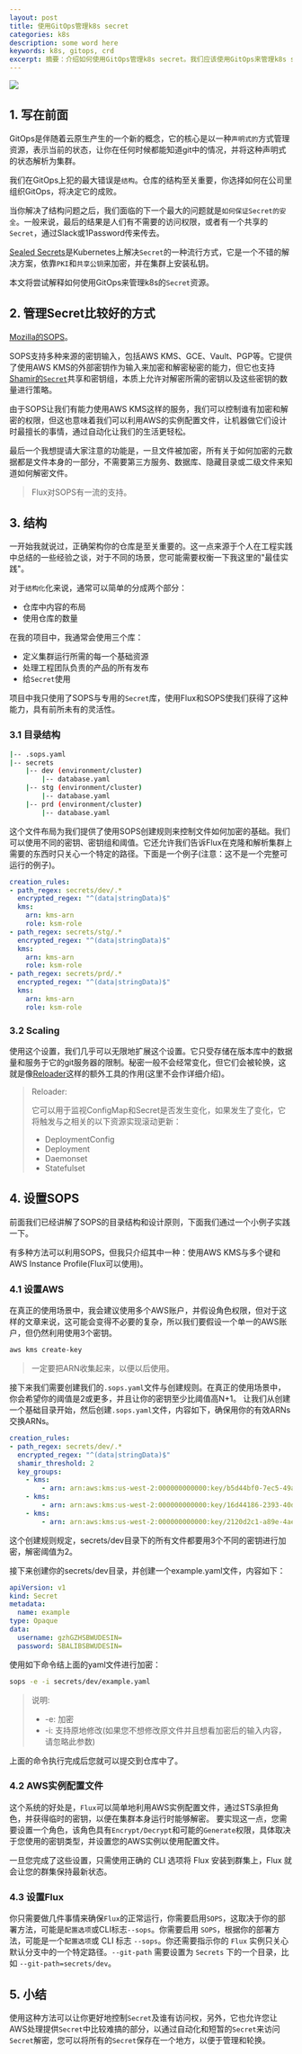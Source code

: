 ```yaml
---
layout: post 
title: 使用GitOps管理k8s secret
categories: k8s
description: some word here
keywords: k8s, gitops, crd
excerpt: 摘要：介绍如何使用GitOps管理k8s secret。我们应该使用GitOps来管理k8s sercret，这样可以方便又安全的实现secret管理的自动化。
---
```


![](https://gitee.com/double12gzh/wiki-pictures/raw/master/2020-10-03-gitops-manage-k8s-secret.jpg)

## 1. 写在前面

GitOps是伴随着云原生产生的一个新的概念，它的核心是以一种`声明式的`方式管理资源，表示当前的状态，让你在任何时候都能知道git中的情况，并将这种声明式的状态解析为集群。

我们在GitOps上犯的最大错误是`结构`。仓库的结构至关重要，你选择如何在公司里组织GitOps，将决定它的成败。

当你解决了结构问题之后，我们面临的下一个最大的问题就是`如何保证Secret的安全`。一般来说，最后的结果是人们有不需要的访问权限，或者有一个共享的`Secret`，通过Slack或1Password传来传去。

[Sealed Secrets](https://github.com/bitnami-labs/sealed-secrets)是Kubernetes上解决`Secret`的一种流行方式，它是一个不错的解决方案，依靠`PKI`和`共享公钥`来加密，并在集群上安装私钥。

本文将尝试解释如何使用GitOps来管理k8s的`Secret`资源。

## 2. 管理Secret比较好的方式

[Mozilla的SOPS](https://github.com/mozilla/sops)。

SOPS支持多种来源的密钥输入，包括AWS KMS、GCE、Vault、PGP等。它提供了使用AWS KMS的外部密钥作为输入来加密和解密秘密的能力，但它也支持[Shamir的`Secret`](https://en.wikipedia.org/wiki/Shamir's_Secret_Sharing)共享和密钥组，本质上允许对解密所需的密钥以及这些密钥的数量进行策略。

由于SOPS让我们有能力使用AWS KMS这样的服务，我们可以控制谁有加密和解密的权限，但这也意味着我们可以利用AWS的实例配置文件，让机器做它们设计时最擅长的事情，通过自动化让我们的生活更轻松。

最后一个我想提请大家注意的功能是，一旦文件被加密，所有关于如何加密的元数据都是文件本身的一部分，不需要第三方服务、数据库、隐藏目录或二级文件来知道如何解密文件。

> Flux对SOPS有一流的支持。

## 3. 结构

一开始我就说过，正确架构你的仓库是至关重要的。这一点来源于个人在工程实践中总结的一些经验之谈，对于不同的场景，您可能需要权衡一下我这里的"最佳实践"。

对于`结构化`化来说，通常可以简单的分成两个部分：

- 仓库中内容的布局
- 使用仓库的数量

在我的项目中，我通常会使用三个库：
- 定义集群运行所需的每一个基础资源
- 处理工程团队负责的产品的所有发布
- 给`Secret`使用

项目中我只使用了SOPS与专用的`Secret`库，使用Flux和SOPS使我们获得了这种能力，具有前所未有的灵活性。

### 3.1 目录结构

```bash
|-- .sops.yaml
|-- secrets
    |-- dev (environment/cluster)
        |-- database.yaml
    |-- stg (environment/cluster)
        |-- database.yaml
    |-- prd (environment/cluster)
        |-- database.yaml
```

这个文件布局为我们提供了使用SOPS创建规则来控制文件如何加密的基础。我们可以使用不同的密钥、密钥组和阈值。它还允许我们告诉Flux在克隆和解析集群上需要的东西时只关心一个特定的路径。下面是一个例子(注意：这不是一个完整可运行的例子)。

```yaml
creation_rules:
- path_regex: secrets/dev/.*
  encrypted_regex: "^(data|stringData)$"
  kms:
    arn: kms-arn
    role: ksm-role
- path_regex: secrets/stg/.*
  encrypted_regex: "^(data|stringData)$"
  kms:
    arn: kms-arn
    role: ksm-role
- path_regex: secrets/prd/.*
  encrypted_regex: "^(data|stringData)$"
  kms:
    arn: kms-arn
    role: ksm-role
```

### 3.2 Scaling

使用这个设置，我们几乎可以无限地扩展这个设置。它只受存储在版本库中的数据量和服务于它的git服务器的限制。秘密一般不会经常变化，但它们会被轮换，这就是像[Reloader](https://github.com/stakater/Reloader)这样的额外工具的作用(这里不会作详细介绍)。

> Reloader:
>
> 它可以用于监视ConfigMap和Secret是否发生变化，如果发生了变化，它将触发与之相关的以下资源实现滚动更新：
> 
> - DeploymentConfig
> - Deployment
> - Daemonset
> - Statefulset

## 4. 设置SOPS

前面我们已经讲解了SOPS的目录结构和设计原则，下面我们通过一个小例子实践一下。

有多种方法可以利用SOPS，但我只介绍其中一种：使用AWS KMS与多个键和AWS Instance Profile(Flux可以使用)。

### 4.1 设置AWS

在真正的使用场景中，我会建议使用多个AWS账户，并假设角色权限，但对于这样的文章来说，这可能会变得不必要的复杂，所以我们要假设一个单一的AWS账户，但仍然利用使用3个密钥。

```bash
aws kms create-key
```

> 一定要把ARN收集起来，以便以后使用。

接下来我们需要创建我们的`.sops.yaml`文件与创建规则。在真正的使用场景中，你会希望你的阈值是2或更多，并且让你的密钥至少比阈值高N+1。
让我们从创建一个基础目录开始，然后创建`.sops.yaml`文件，内容如下，确保用你的有效ARNs交换ARNs。

```yaml
creation_rules:
- path_regex: secrets/dev/.*
  encrypted_regex: "^(data|stringData)$"
  shamir_threshold: 2
  key_groups:
    - kms:
        - arn: arn:aws:kms:us-west-2:000000000000:key/b5d44bf0-7ec5-49a9-b404-bc4d8b4036fb
    - kms:
        - arn: arn:aws:kms:us-west-2:000000000000:key/16d44186-2393-40d9-90e1-9a2f92fd5863
    - kms:
        - arn: arn:aws:kms:us-west-2:000000000000:key/2120d2c1-a89e-4aeb-844f-f17ae2abd210
```

这个创建规则规定，secrets/dev目录下的所有文件都要用3个不同的密钥进行加密，解密阈值为2。

接下来创建你的secrets/dev目录，并创建一个example.yaml文件，内容如下：

```yaml
apiVersion: v1
kind: Secret
metadata:
  name: example
type: Opaque
data:
  username: gzhGZHSBWUDESIN=
  password: SBALIBSBWUDESIN=
```

使用如下命令结上面的yaml文件进行加密：

```bash
sops -e -i secrets/dev/example.yaml
```

> 说明:
>
> - -e: 加密
> - -i: 支持原地修改(如果您不想修改原文件并且想看加密后的输入内容，请忽略此参数)

上面的命令执行完成后您就可以提交到仓库中了。

### 4.2 AWS实例配置文件

这个系统的好处是，`Flux`可以简单地利用AWS实例配置文件，通过STS承担角色，并获得临时的密钥，以便在集群本身运行时能够解密。
要实现这一点，您需要设置一个角色，该角色具有`Encrypt/Decrypt`和可能的`Generate`权限，具体取决于您使用的密钥类型，并设置您的AWS实例以使用配置文件。

一旦您完成了这些设置，只需使用正确的 CLI 选项将 Flux 安装到群集上，Flux 就会让您的群集保持最新状态。

### 4.3 设置Flux

你只需要做几件事情来确保`Flux`的正常运行，你需要启用`SOPS`，这取决于你的部署方法，可能是`配置选项`或CLI标志`--sops`。你需要启用 `SOPS`，根据你的部署方法，可能是一个`配置选项`或 CLI 标志 `--sops`。你还需要指示你的 `Flux` 实例只关心默认分支中的一个特定路径。`--git-path` 需要设置为 `Secrets` 下的一个目录，比如 `--git-path=secrets/dev`。

## 5. 小结

使用这种方法可以让你更好地控制`Secret`及谁有访问权，另外，它也允许您让AWS处理提供`Secret`中比较难搞的部分，以通过自动化和短暂的`Secret`来访问`Secret`解密，您可以将所有的`Secret`保存在一个地方，以便于管理和轮换。